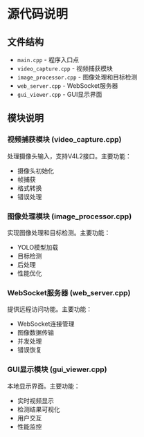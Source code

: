 # 源代码说明

## 文件结构

- `main.cpp` - 程序入口点
- `video_capture.cpp` - 视频捕获模块
- `image_processor.cpp` - 图像处理和目标检测
- `web_server.cpp` - WebSocket服务器
- `gui_viewer.cpp` - GUI显示界面

## 模块说明

### 视频捕获模块 (video_capture.cpp)
处理摄像头输入，支持V4L2接口。主要功能：
- 摄像头初始化
- 帧捕获
- 格式转换
- 错误处理

### 图像处理模块 (image_processor.cpp)
实现图像处理和目标检测。主要功能：
- YOLO模型加载
- 目标检测
- 后处理
- 性能优化

### WebSocket服务器 (web_server.cpp)
提供远程访问功能。主要功能：
- WebSocket连接管理
- 图像数据传输
- 并发处理
- 错误恢复

### GUI显示模块 (gui_viewer.cpp)
本地显示界面。主要功能：
- 实时视频显示
- 检测结果可视化
- 用户交互
- 性能监控 